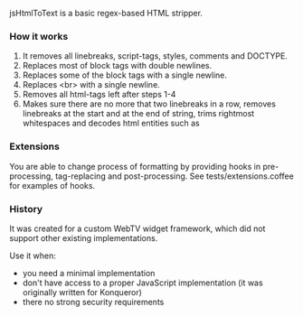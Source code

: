 jsHtmlToText is a basic regex-based HTML stripper.

### How it works

1. It removes all linebreaks, script-tags, styles, comments and DOCTYPE.
2. Replaces most of block tags with double newlines.
3. Replaces some of the block tags with a single newline.
4. Replaces &lt;br&gt; with a single newline.
5. Removes all html-tags left after steps 1-4
6. Makes sure there are no more that two linebreaks in a row, removes linebreaks at the start and at the end of string, trims rightmost whitespaces and decodes html entities such as &nbsp;

### Extensions

You are able to change process of formatting by providing hooks in pre-processing, tag-replacing and post-processing. See tests/extensions.coffee for examples of hooks.

### History

It was created for a custom WebTV widget framework, which did not support other existing implementations.

Use it when:

* you need a minimal implementation
* don't have access to a proper JavaScript implementation (it was originally written for Konqueror)
* there no strong security requirements
